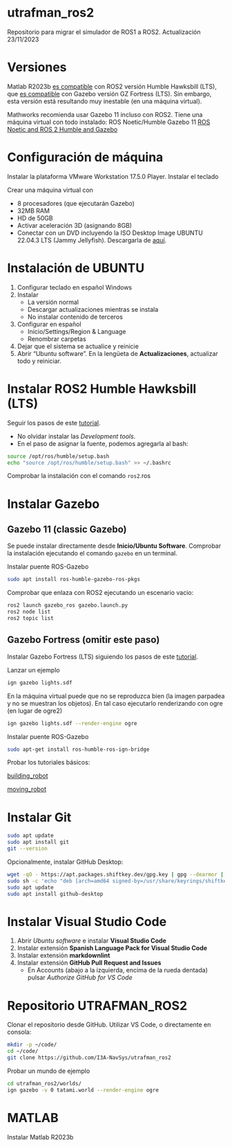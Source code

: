 # utrafman_ros2
Repositorio para migrar el simulador de ROS1 a ROS2.
Actualización 23/11/2023

# Versiones

Matlab R2023b [es compatible](https://es.mathworks.com/help/ros/gs/ros-system-requirements.html) 
con ROS2 versión Humble Hawksbill (LTS), 
que [es compatible](https://gazebosim.org/docs/fortress/ros_installation) 
con Gazebo versión GZ Fortress (LTS). 
Sin embargo, esta versión está resultando muy inestable (en una máquina virtual). 

Mathworks recomienda usar Gazebo 11 incluso con ROS2. Tiene una máquina virtual con todo instalado: ROS Noetic/Humble Gazebo 11
[ROS Noetic and ROS 2 Humble and Gazebo](https://www.mathworks.com/support/product/robotics/ros2-vm-installation-instructions-v9.html)


# Configuración de máquina

Instalar la plataforma VMware Workstation 17.5.0 Player.
Instalar el teclado

Crear una máquina virtual con
- 8 procesadores (que ejecutarán Gazebo)
- 32MB RAM
- HD de 50GB
- Activar aceleración 3D (asignando 8GB)
- Conectar con un DVD incluyendo la ISO Desktop Image UBUNTU 22.04.3 LTS (Jammy Jellyfish). Descargarla de [aquí](https://releases.ubuntu.com/jammy/).


# Instalación de UBUNTU

1. Configurar teclado en español Windows
2. Instalar
	- La versión normal
	- Descargar actualizaciones mientras se instala
	- No instalar contenido de terceros
3. Configurar en español
	- Inicio/Settings/Region & Language
 	- Renombrar carpetas
5. Dejar que el sistema se actualice y reinicie
6. Abrir “Ubuntu software”. En la lengüeta de **Actualizaciones**, actualizar todo y reiniciar.



# Instalar ROS2 Humble Hawksbill (LTS)

Seguir los pasos de este [tutorial](https://docs.ros.org/en/humble/Installation/Ubuntu-Install-Debians.html).


- No olvidar instalar las _Development tools_.
- En el paso de asignar la fuente, podemos agregarla al bash:

```bash
source /opt/ros/humble/setup.bash
echo "source /opt/ros/humble/setup.bash" >> ~/.bashrc
```

Comprobar la instalación con el comando `ros2`.ros

# Instalar Gazebo

## Gazebo 11 (classic Gazebo)

Se puede instalar directamente desde **Inicio/Ubuntu Software**.
Comprobar la instalación ejecutando el comando `gazebo` en un terminal.

Instalar puente ROS-Gazebo
```bash
sudo apt install ros-humble-gazebo-ros-pkgs
```

Comprobar que enlaza con ROS2 ejecutando un escenario vacio:
```bash
ros2 launch gazebo_ros gazebo.launch.py
ros2 node list
ros2 topic list
```

## Gazebo Fortress (omitir este paso)

Instalar Gazebo Fortress (LTS) siguiendo los pasos de este [tutorial](https://gazebosim.org/docs/fortress/install_ubuntu).

Lanzar un ejemplo
```bash
ign gazebo lights.sdf
```

En la máquina virtual puede que no se reproduzca bien (la imagen parpadea y no se muestran los objetos). En tal caso ejecutarlo renderizando con ogre (en lugar de ogre2)
```bash
ign gazebo lights.sdf --render-engine ogre
```

Instalar puente ROS-Gazebo
```bash
sudo apt-get install ros-humble-ros-ign-bridge
```

Probar los tutoriales básicos:

[building_robot](https://gazebosim.org/docs/fortress/building_robot)

[moving_robot](https://gazebosim.org/docs/fortress/moving_robot)



# Instalar Git

```bash
sudo apt update
sudo apt install git
git --version
```

Opcionalmente, instalar GitHub Desktop:
```bash
wget -qO - https://apt.packages.shiftkey.dev/gpg.key | gpg --dearmor | sudo tee /usr/share/keyrings/shiftkey-packages.gpg > /dev/null
sudo sh -c 'echo "deb [arch=amd64 signed-by=/usr/share/keyrings/shiftkey-packages.gpg] https://apt.packages.shiftkey.dev/ubuntu/ any main" > /etc/apt/sources.list.d/shiftkey-packages.list'
sudo apt update
sudo apt install github-desktop
```


# Instalar Visual Studio Code
1. Abrir _Ubuntu software_ e instalar **Visual Studio Code**
2. Instalar extensión **Spanish Language Pack for Visual Studio Code**
3. Instalar extensión **markdownlint**
4. Instalar extensión **GitHub Pull Request and Issues**
	- En Accounts (abajo a la izquierda, encima de la rueda dentada) pulsar _Authorize GitHub for VS Code_


# Repositorio UTRAFMAN_ROS2

Clonar el repositorio desde GitHub. Utilizar VS Code, o directamente en consola:

```bash
mkdir -p ~/code/
cd ~/code/
git clone https://github.com/I3A-NavSys/utrafman_ros2
```



Probar un mundo de ejemplo

```bash
cd utrafman_ros2/worlds/
ign gazebo -v 0 tatami.world --render-engine ogre
```

# MATLAB

Instalar Matlab R2023b
